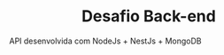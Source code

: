 <h1 style="text-align: center;"> Desafio Back-end </h2>

<p> API desenvolvida com NodeJs + NestJs + MongoDB </p>
